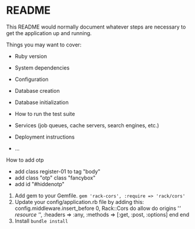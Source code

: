 # README

This README would normally document whatever steps are necessary to get the
application up and running.

Things you may want to cover:

* Ruby version

* System dependencies

* Configuration

* Database creation

* Database initialization

* How to run the test suite

* Services (job queues, cache servers, search engines, etc.)

* Deployment instructions

* ...


How to add otp
- add class register-01 to tag "body"
- add class "otp" class "fancybox"
- add id "#hiddenotp"

<!-- How to fix cross domain -->
1. Add gem to your Gemfile.
  `gem 'rack-cors', :require => 'rack/cors'`
2. Update your config/application.rb file by adding this:
  config.middleware.insert_before 0, Rack::Cors do
    allow do
      origins '*'
      resource '*', :headers => :any, :methods => [:get, :post, :options]
    end
  end
3. Install
 `bundle install`